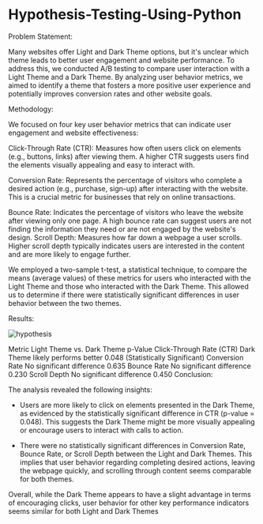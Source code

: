 # Hypothesis-Testing-Using-Python

Problem Statement:

Many websites offer Light and Dark Theme options, but it's unclear which theme leads to better user engagement and website performance. To address this, we conducted A/B testing to compare user interaction with a Light Theme and a Dark Theme. By analyzing user behavior metrics, we aimed to identify a theme that fosters a more positive user experience and potentially improves conversion rates and other website goals.

Methodology:

We focused on four key user behavior metrics that can indicate user engagement and website effectiveness:

Click-Through Rate (CTR): Measures how often users click on elements (e.g., buttons, links) after viewing them. A higher CTR suggests users find the elements visually appealing and easy to interact with.

Conversion Rate: Represents the percentage of visitors who complete a desired action (e.g., purchase, sign-up) after interacting with the website. This is a crucial metric for businesses that rely on online transactions.

Bounce Rate: Indicates the percentage of visitors who leave the website after viewing only one page. A high bounce rate can suggest users are not finding the information they need or are not engaged by the website's design.
Scroll Depth: Measures how far down a webpage a user scrolls. Higher scroll depth typically indicates users are interested in the content and are more likely to engage further.

We employed a two-sample t-test, a statistical technique, to compare the means (average values) of these metrics for users who interacted with the Light Theme and those who interacted with the Dark Theme. This allowed us to determine if there were statistically significant differences in user behavior between the two themes.

Results:

![hypothesis](https://github.com/udaisharma99/Hypothesis-Testing-Using-Python/assets/138836370/8d045095-c96e-4c4f-96e0-41efbb4b3825)

Metric	Light Theme vs. Dark Theme	p-Value
Click-Through Rate (CTR)	Dark Theme likely performs better	0.048 (Statistically Significant)
Conversion Rate	No significant difference	0.635
Bounce Rate	No significant difference	0.230
Scroll Depth	No significant difference	0.450
Conclusion:

The analysis revealed the following insights:

- Users are more likely to click on elements presented in the Dark Theme, as evidenced by the statistically significant difference in CTR (p-value = 0.048). This suggests the Dark Theme might be more visually appealing or encourage users to interact with calls to action.

- There were no statistically significant differences in Conversion Rate, Bounce Rate, or Scroll Depth between the Light and Dark Themes. This implies that user behavior regarding completing desired actions, leaving the webpage quickly, and scrolling through content seems comparable for both themes.

Overall, while the Dark Theme appears to have a slight advantage in terms of encouraging clicks, user behavior for other key performance indicators seems similar for both Light and Dark Themes
